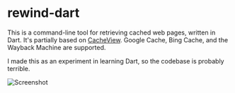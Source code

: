 # rewind-dart

This is a command-line tool for retrieving cached web pages, written in Dart. It's partially based on [CacheView](https://github.com/corbindavenport/cacheview). Google Cache, Bing Cache, and the Wayback Machine are supported.

I made this as an experiment in learning Dart, so the codebase is probably terrible.

![Screenshot](https://i.imgur.com/4cst1uo.png)